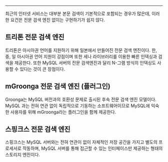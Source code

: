 ------



최근의 인터넷 서비스는 대부분 본문 검색이 기본적으로 포함되는 경우가 많은데, 이러한 요건은 전문 검색 엔진 없이는 구현하기가 쉽지 않다.



## 트리톤 전문 검색 엔진

트리톤은 아시아권 언어를 지원하기 위해 일본에서 만들어진 전문 검색 엔진이다. 한, 중, 일 아시아권 언어 지원이 강점이며 또한 세나 라이브러리를 이용한 빠른 인덱싱과 검색을 제공한다. 또한 MySQL 서버의 전문 검색엔진과 달리 N-그램 방식의 인덱싱도 사용할 수 있다는 것이 큰 장점이다.



## mGroonga 전문 검색 엔진 (플러그인)

Groonga는 MySQL 버전과의 호환성 문제로 출시된 후속 전문 검색 엔진 모델이다. MySQL 과는  전혀 연관 없이 독립적으로 기동하는 소프트웨어이므로 MySQL에 익숙한 사용자를 위해 mGroonga라는 플러그인을 함께 제공한다.



## 스핑크스 전문 검색 엔진

스핑크스는 MySQL 서버와는 전혀 연관이 없이 자체적인 저장 공간을 가지고 별도의 프로세서로 작동하며, MySQL 서버를 통해 접근할 수 있는 인터페이스만 제공하는 형태의 스토리지 엔진이다.